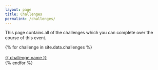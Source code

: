 ```yaml
---
layout: page
title: Challenges
permalink: /challenges/
---
```


This page contains all of the challenges which you can complete over the course
of this event.

<div class="item-container">
  {% for challenge in site.data.challenges %}
    <div class="challenge-container">
      <br><a class="challenge-button" href="{{ challenge.link }}">{{ challenge.name }}</a><br>
    </div>
  {% endfor %}
</div>